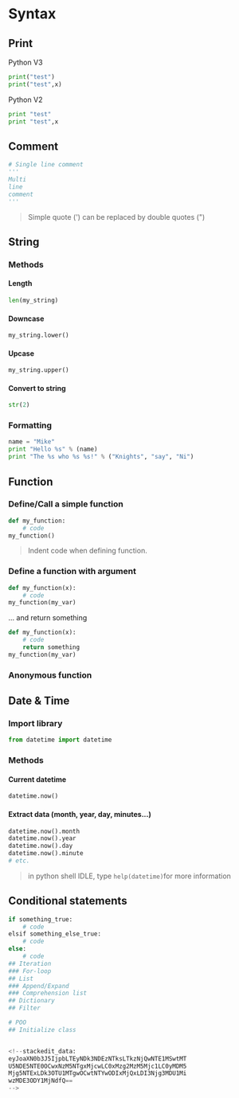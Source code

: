# Syntax
## Print
Python V3
```python 
print("test")
print("test",x)
```
Python V2
```python
print "test"
print "test",x
```
## Comment
```python
# Single line comment
''' 
Multi
line 
comment
'''
```
> Simple quote (') can be replaced by double quotes (")
## String
### Methods
#### Length
```python
len(my_string)
```
#### Downcase
```python
my_string.lower()
```
#### Upcase
```python
my_string.upper()
```
#### Convert to string
```python
str(2)
```
### Formatting
```python
name = "Mike"
print "Hello %s" % (name)
print "The %s who %s %s!" % ("Knights", "say", "Ni")
```
## Function
### Define/Call a simple function
```python
def my_function:
	# code
my_function()
```
> Indent code when defining function. 

### Define a function with argument
```python
def my_function(x):
	# code
my_function(my_var)
```
... and return something
```python
def my_function(x):
	# code
	return something
my_function(my_var)
```
### Anonymous function

## Date & Time
### Import library
```python
from datetime import datetime
```
### Methods
#### Current datetime
```python
datetime.now()
```
#### Extract data (month, year, day, minutes...)
```python
datetime.now().month
datetime.now().year
datetime.now().day
datetime.now().minute
# etc.
```
> in python shell IDLE, type `help(datetime)`for more information

## Conditional statements
```python
if something_true:
	# code
elsif something_else_true:
	# code 
else:
	# code
## Iteration
### For-loop
## List
### Append/Expand
### Comprehension list
## Dictionary
## Filter

# POO
## Initialize class


<!--stackedit_data:
eyJoaXN0b3J5IjpbLTEyNDk3NDEzNTksLTkzNjQwNTE1MSwtMT
U5NDE5NTE0OCwxNzM5NTgxMjcwLC0xMzg2MzM5Mjc1LC0yMDM5
Mjg5NTExLDk3OTU1MTgwOCwtNTYwODIxMjQxLDI3Njg3MDU1Mi
wzMDE3ODY1MjNdfQ==
-->